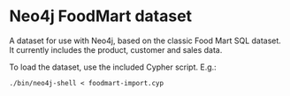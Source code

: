 Neo4j FoodMart dataset
======================

A dataset for use with Neo4j, based on the classic Food Mart SQL dataset.
It currently includes the product, customer and sales data.

To load the dataset, use the included Cypher script. E.g.:

    ./bin/neo4j-shell < foodmart-import.cyp
